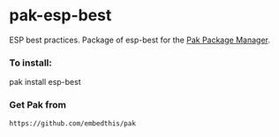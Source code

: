 pak-esp-best
===

ESP best practices. Package of esp-best for the [Pak Package Manager](https://github.com/embedthis/pak).


### To install:

pak install esp-best

### Get Pak from

    https://github.com/embedthis/pak
